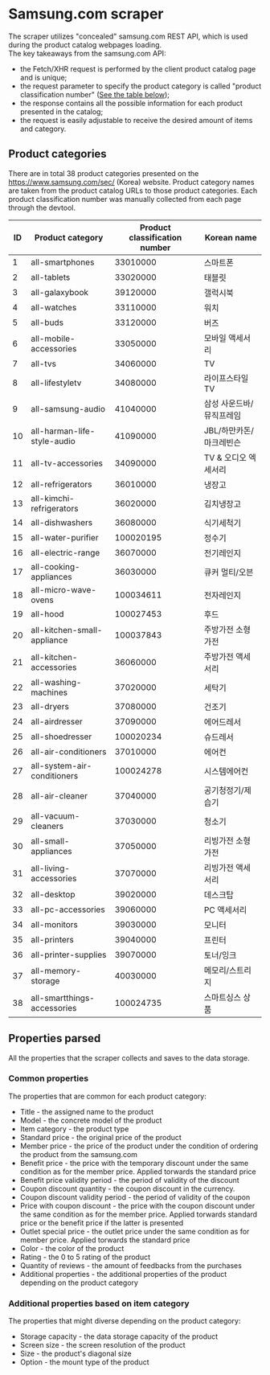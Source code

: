 # Samsung.com scraper
The scraper utilizes "concealed" samsung.com REST API, which is used during the product catalog webpages loading.  
The key takeaways from the samsung.com API:
- the Fetch/XHR request is performed by the client product catalog page and is unique;
- the request parameter to specify the product category is called "product classification number" ([See the table below](#product-categories));
- the response contains all the possible information for each product presented in the catalog;
- the request is easily adjustable to receive the desired amount of items and category.

## Product categories
There are in total 38 product categories presented on the https://www.samsung.com/sec/ (Korea) website. Product category names are taken 
from the product catalog URLs to those product categories. Each product classification number was manually collected from each page through the devtool.

| ID | Product category            | Product classification number | Korean name              |
|----|-----------------------------|-------------------------------|--------------------------|
| 1  | all-smartphones             | 33010000                      | 스마트폰                 |
| 2  | all-tablets                 | 33020000                      | 태블릿                   |
| 3  | all-galaxybook              | 39120000                      | 갤럭시북                 |
| 4  | all-watches                 | 33110000                      | 워치                     |
| 5  | all-buds                    | 33120000                      | 버즈                     |
| 6  | all-mobile-accessories      | 33050000                      | 모바일 액세서리          |
| 7  | all-tvs                     | 34060000                      | TV                       |
| 8  | all-lifestyletv             | 34080000                      | 라이프스타일 TV          |
| 9  | all-samsung-audio           | 41040000                      | 삼성 사운드바/뮤직프레임 |
| 10 | all-harman-life-style-audio | 41090000                      | JBL/하만카돈/마크레빈슨  |
| 11 | all-tv-accessories          | 34090000                      | TV & 오디오 엑세서리     |
| 12 | all-refrigerators           | 36010000                      | 냉장고                   |
| 13 | all-kimchi-refrigerators    | 36020000                      | 김치냉장고               |
| 14 | all-dishwashers             | 36080000                      | 식기세척기               |
| 15 | all-water-purifier          | 100020195                     | 정수기                   |
| 16 | all-electric-range          | 36070000                      | 전기레인지               |
| 17 | all-cooking-appliances      | 36030000                      | 큐커 멀티/오븐           |
| 18 | all-micro-wave-ovens        | 100034611                     | 전자레인지               |
| 19 | all-hood                    | 100027453                     | 후드                     |
| 20 | all-kitchen-small-appliance | 100037843                     | 주방가전 소형가전        |
| 21 | all-kitchen-accessories     | 36060000                      | 주방가전 액세서리        |
| 22 | all-washing-machines        | 37020000                      | 세탁기                   |
| 23 | all-dryers                  | 37080000                      | 건조기                   |
| 24 | all-airdresser              | 37090000                      | 에어드레서               |
| 25 | all-shoedresser             | 100020234                     | 슈드레서                 |
| 26 | all-air-conditioners        | 37010000                      | 에어컨                   |
| 27 | all-system-air-conditioners | 100024278                     | 시스템에어컨             |
| 28 | all-air-cleaner             | 37040000                      | 공기청정기/제습기        |
| 29 | all-vacuum-cleaners         | 37030000                      | 청소기                   |
| 30 | all-small-appliances        | 37050000                      | 리빙가전 소형가전        |
| 31 | all-living-accessories      | 37070000                      | 리빙가전 액세서리        |
| 32 | all-desktop                 | 39020000                      | 데스크탑                 |
| 33 | all-pc-accessories          | 39060000                      | PC 액세서리              |
| 34 | all-monitors                | 39030000                      | 모니터                   |
| 35 | all-printers                | 39040000                      | 프린터                   |
| 36 | all-printer-supplies        | 39070000                      | 토너/잉크                |
| 37 | all-memory-storage          | 40030000                      | 메모리/스트리지          |
| 38 | all-smartthings-accessories | 100024735                     | 스마트싱스 상품          |

## Properties parsed
All the properties that the scraper collects and saves to the data storage.

### Common properties
The properties that are common for each product category:

- Title - the assigned name to the product
- Model - the concrete model of the product
- Item category - the product type
- Standard price - the original price of the product
- Member price - the price of the product under the condition of ordering the product from the samsung.com
- Benefit price - the price with the temporary discount under the same condition as for the member price. Applied torwards the standard price
- Benefit price validity period - the period of validity of the discount
- Coupon discount quantity - the coupon discount in the currency. 
- Coupon discount validity period - the period of validity of the coupon 
- Price with coupon discount - the price with the coupon discount under the same condition as for the member price. Applied torwards standard price or the benefit price if the latter is presented
- Outlet special price - the outlet price under the same condition as for member price. Applied torwards the standard price
- Color - the color of the product
- Rating - the 0 to 5 rating of the product
- Quantity of reviews - the amount of feedbacks from the purchases
- Additional properties - the additional properties of the product depending on the product category

### Additional properties based on item category
The properties that might diverse depending on the product category:

- Storage capacity - the data storage capacity of the product
- Screen size - the screen resolution of the product
- Size - the product's diagonal size
- Option - the mount type of the product
